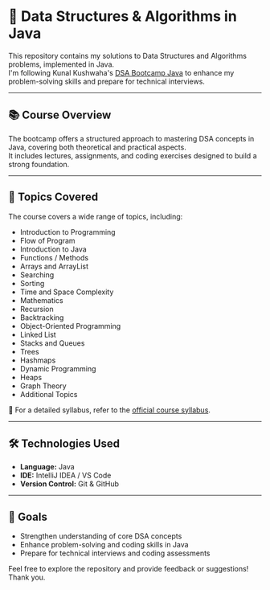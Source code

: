 # 📘 Data Structures & Algorithms in Java

This repository contains my solutions to Data Structures and Algorithms problems, implemented in Java.  
I'm following Kunal Kushwaha's [DSA Bootcamp Java](https://www.youtube.com/playlist?list=PL9gnSGHSqcnr_DxHsP7AW9ftq0AtAyYqJ) to enhance my problem-solving skills and prepare for technical interviews.

---

## 📚 Course Overview

The bootcamp offers a structured approach to mastering DSA concepts in Java, covering both theoretical and practical aspects.  
It includes lectures, assignments, and coding exercises designed to build a strong foundation.

---

## 🧠 Topics Covered

The course covers a wide range of topics, including:

- Introduction to Programming
- Flow of Program
- Introduction to Java
- Functions / Methods
- Arrays and ArrayList
- Searching
- Sorting
- Time and Space Complexity
- Mathematics
- Recursion
- Backtracking
- Object-Oriented Programming
- Linked List
- Stacks and Queues
- Trees
- Hashmaps
- Dynamic Programming
- Heaps
- Graph Theory
- Additional Topics

📄 For a detailed syllabus, refer to the [official course syllabus](https://github.com/kunal-kushwaha/DSA-Bootcamp-Java/blob/main/SYLLABUS.md).

---

## 🛠️ Technologies Used

- **Language:** Java
- **IDE:** IntelliJ IDEA / VS Code
- **Version Control:** Git & GitHub

---

## 🎯 Goals

- Strengthen understanding of core DSA concepts
- Enhance problem-solving and coding skills in Java
- Prepare for technical interviews and coding assessments

Feel free to explore the repository and provide feedback or suggestions!
Thank you.
